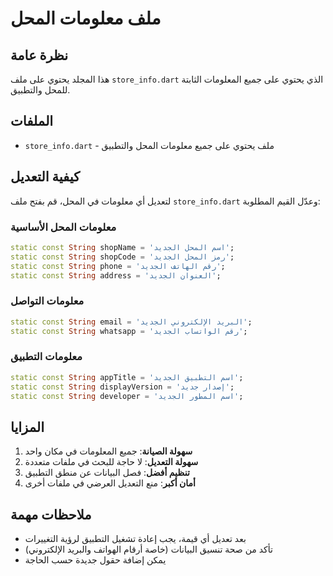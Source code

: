 # ملف معلومات المحل

## نظرة عامة
هذا المجلد يحتوي على ملف `store_info.dart` الذي يحتوي على جميع المعلومات الثابتة للمحل والتطبيق.

## الملفات
- `store_info.dart` - ملف يحتوي على جميع معلومات المحل والتطبيق

## كيفية التعديل
لتعديل أي معلومات في المحل، قم بفتح ملف `store_info.dart` وعدّل القيم المطلوبة:

### معلومات المحل الأساسية
```dart
static const String shopName = 'اسم المحل الجديد';
static const String shopCode = 'رمز المحل الجديد';
static const String phone = 'رقم الهاتف الجديد';
static const String address = 'العنوان الجديد';
```

### معلومات التواصل
```dart
static const String email = 'البريد الإلكتروني الجديد';
static const String whatsapp = 'رقم الواتساب الجديد';
```

### معلومات التطبيق
```dart
static const String appTitle = 'اسم التطبيق الجديد';
static const String displayVersion = 'إصدار جديد';
static const String developer = 'اسم المطور الجديد';
```

## المزايا
1. **سهولة الصيانة**: جميع المعلومات في مكان واحد
2. **سهولة التعديل**: لا حاجة للبحث في ملفات متعددة
3. **تنظيم أفضل**: فصل البيانات عن منطق التطبيق
4. **أمان أكبر**: منع التعديل العرضي في ملفات أخرى

## ملاحظات مهمة
- بعد تعديل أي قيمة، يجب إعادة تشغيل التطبيق لرؤية التغييرات
- تأكد من صحة تنسيق البيانات (خاصة أرقام الهواتف والبريد الإلكتروني)
- يمكن إضافة حقول جديدة حسب الحاجة
